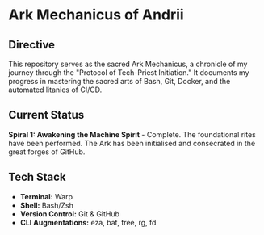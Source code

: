 # Ark Mechanicus of Andrii

## Directive
This repository serves as the sacred Ark Mechanicus, a chronicle of my journey through the "Protocol of Tech-Priest Initiation." It documents my progress in mastering the sacred arts of Bash, Git, Docker, and the automated litanies of CI/CD.

## Current Status
**Spiral 1: Awakening the Machine Spirit** - Complete.
The foundational rites have been performed. The Ark has been initialised and consecrated in the great forges of GitHub.

## Tech Stack
- **Terminal:** Warp
- **Shell:** Bash/Zsh
- **Version Control:** Git & GitHub
- **CLI Augmentations:** eza, bat, tree, rg, fd
